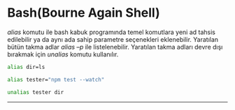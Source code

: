 # Bash(Bourne Again Shell)

_alias_ komutu ile bash kabuk programında temel komutlara yeni ad tahsis edilebilir ya da aynı ada sahip parametre seçenekleri eklenebilir. Yaratılan bütün takma adlar _alias –p_ ile listelenebilir. Yaratılan takma adları devre dışı bırakmak için _unalias_ komutu kullanılır.

```bash
alias dir=ls
```

```bash
alias tester="npm test --watch"
```

```bash
unalias tester dir
```

---
